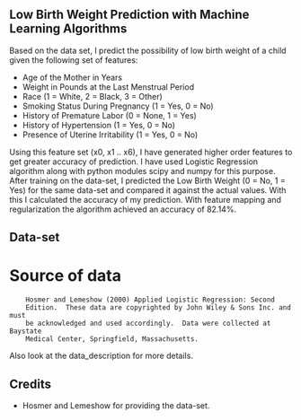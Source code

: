 ## Low Birth Weight Prediction with Machine Learning Algorithms
Based on the data set, I predict the possibility of low birth weight of a child given the following set of features:

* Age of the Mother in Years
* Weight in Pounds at the Last Menstrual Period
* Race (1 = White, 2 = Black, 3 = Other) 
* Smoking Status During Pregnancy (1 = Yes, 0 = No)
* History of Premature Labor (0 = None, 1 = Yes)
* History of Hypertension (1 = Yes, 0 = No)
* Presence of Uterine Irritability (1 = Yes, 0 = No)

Using this feature set (x0, x1 .. x6), I have generated higher order features to get greater accuracy of prediction. I have used Logistic Regression algorithm along with python modules scipy and numpy for this purpose.
After training on the data-set, I predicted the Low Birth Weight (0 = No, 1 = Yes) for the same data-set and compared it against the actual values. With this I calculated the accuracy of my prediction.
With feature mapping and regularization the algorithm achieved an accuracy of 82.14%.

## Data-set
# Source of data
        Hosmer and Lemeshow (2000) Applied Logistic Regression: Second
        Edition.  These data are copyrighted by John Wiley & Sons Inc. and must
        be acknowledged and used accordingly.  Data were collected at Baystate
        Medical Center, Springfield, Massachusetts.
Also look at the data_description for more details.

## Credits
* Hosmer and Lemeshow for providing the data-set.

